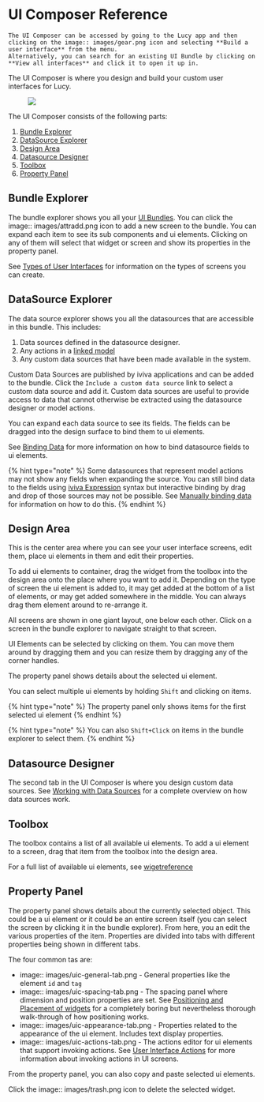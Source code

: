 


<a name='uicomposer'></a>

# UI Composer Reference

    The UI Composer can be accessed by going to the Lucy app and then clicking on the image:: images/gear.png icon and selecting **Build a user interface** from the menu.
    Alternatively, you can search for an existing UI Bundle by clicking on **View all interfaces** and click it to open it up in.


The UI Composer is where you design and build your custom user interfaces for Lucy.


<figure><img src=' images/uicomposer-annotated.png'></figure>


The UI Composer consists of the following parts:

1. [Bundle Explorer](uicomposer.md#bundleexplorer)
2. [DataSource Explorer](uicomposer.md#datasourceexplorer)
3. [Design Area](uicomposer.md#designsurface)
4. [Datasource Designer](uicomposer.md#datasourcetab)
5. [Toolbox](uicomposer.md#toolbox)
6. [Property Panel](uicomposer.md#propertywin)

<a name='bundleexplorer'></a>

## Bundle Explorer
The bundle explorer shows you all your [UI Bundles](uis.md#uibundles).
You can click the image:: images/attradd.png icon to add a new screen to the bundle.
You can expand each item to see its sub components and ui elements. Clicking on any of them will select that widget or screen and show its properties in the property panel.

See [Types of User Interfaces](uis.md#uicontainers) for information on the types of screens you can create.

<a name='datasourceexplorer'></a>

## DataSource Explorer
The data source explorer shows you all the datasources that are accessible in this bundle.
This includes:

1. Data sources defined in the datasource designer.
2. Any actions in a [linked model](customuis.md#linkuimodel)
3. Any custom data sources that have been made available in the system.

Custom Data Sources are published by iviva applications and can be added to the bundle. Click the `Include a custom data source` link to select a custom data source and add it. Custom data sources are useful to provide access to data that cannot otherwise be extracted using the datasource designer or model actions.

You can expand each data source to see its fields. The fields can be dragged into the design surface to bind them to ui elements.

See [Binding Data](uis.md#databinding) for more information on how to bind datasource fields to ui elements.

{% hint type="note" %}
    Some datasources that represent model actions may not show any fields when expanding the source. You can still bind data to the fields using [iviva Expression](ice.md#ice) syntax but interactive binding by drag and drop of those sources may not be possible. See [Manually binding data](uis.md#manualbinding) for information on how to do this. {% endhint %}

<a name='designsurface'></a>

## Design Area
This is the center area where you can see your user interface screens, edit them, place ui elements in them and edit their properties.

To add ui elements to container, drag the widget from the toolbox into the design area onto the place where you want to add it.
Depending on the type of screen the ui element is added to, it may get added at the bottom of a list of elements, or may get added somewhere in the middle.
You can always drag them element around to re-arrange it.

All screens are shown in one giant layout, one below each other.
Click on a screen in the bundle explorer to navigate straight to that screen.

UI Elements can be selected by clicking on them. You can move them around by dragging them and you can resize them by dragging any of the corner handles.

The property panel shows details about the selected ui element.

You can select multiple ui elements by holding `Shift` and clicking on items.

{% hint type="note" %}
    The property panel only shows items for the first selected ui element {% endhint %}

{% hint type="note" %}
    You can also `Shift+Click` on items in the bundle explorer to select them. {% endhint %}


<a name='datasourcetab'></a>

## Datasource Designer
The second tab in the UI Composer is where you design custom data sources.
See [Working with Data Sources](datasources.md#datasources) for a complete overview on how data sources work.

<a name='toolbox'></a>

## Toolbox
The toolbox contains a list of all available ui elements. To add a ui element to a screen, drag that item from the toolbox into the design area.

For a full list of available ui elements, see [wigetreference](wigetreference)

<a name='propertywin'></a>

## Property Panel
The property panel shows details about the currently selected object.
This could be a ui element or it could be an entire screen itself (you can select the screen by clicking it in the bundle explorer).
From here, you an edit the various properties of the item.
Properties are divided into tabs with different properties being shown in different tabs.

The four common tas are:

* image::  images/uic-general-tab.png - General properties like the element `id` and `tag`
* image::  images/uic-spacing-tab.png - The spacing panel where dimension and position properties are set. See [Positioning and Placement of widgets](uis.md#uipositioning) for a completely boring but nevertheless thorough walk-through of how positioning works.
* image::  images/uic-appearance-tab.png - Properties related to the appearance of the ui element. Includes text display properties.
* image::  images/uic-actions-tab.png - The actions editor for ui elements that support invoking actions. See [User Interface Actions](uis.md#uiactions) for more information about invoking actions in UI screens.

From the property panel, you can also copy and paste selected ui elements.

Click the image:: images/trash.png icon to delete the selected widget.